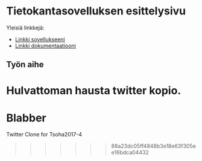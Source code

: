 # Tietokantasovelluksen esittelysivu

Yleisiä linkkejä:

* [Linkki sovellukseeni](http://koliver.users.cs.helsinki.fi/blabber/)
* [Linkki dokumentaatiooni](https://github.com/Corned/Blabber/blob/master/doc/BlabberDokumentaatio.pdf)

## Työn aihe

Hulvattoman hausta twitter kopio.
=======

# Blabber
Twitter Clone for Tsoha2017-4
>>>>>>> 88a23dc05ff4848b3e18e63f305ee16bdca04432
